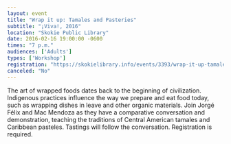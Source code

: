 ```yaml
---
layout: event
title: "Wrap it up: Tamales and Pasteries"
subtitle: "¡Viva!, 2016"
location: "Skokie Public Library"
date: 2016-02-16 19:00:00 -0600
times: "7 p.m."
audiences: ['Adults']
types: ['Workshop']
registration: "https://skokielibrary.info/events/3393/wrap-it-up-tamales-and-pasteles"
canceled: "No"
---
```

The art of wrapped foods dates back to the beginning of civilization. Indigenous practices influence the way we prepare and eat food today, such as wrapping dishes in leave and other organic materials. Join Jorgé Félix and Mac Mendoza as they have a comparative conversation and demonstration, teaching the traditions of Central American tamales and Caribbean pasteles. Tastings will follow the conversation. Registration is required.
